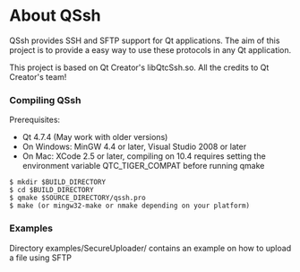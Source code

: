 About QSsh
==========

QSsh provides SSH and SFTP support for Qt applications. The aim of this project 
is to provide a easy way to use these protocols in any Qt application.

This project is based on Qt Creator's libQtcSsh.so. All the credits to
Qt Creator's team!


### Compiling QSsh

Prerequisites:
   * Qt 4.7.4 (May work with older versions)
   * On Windows: MinGW 4.4 or later, Visual Studio 2008 or later
   * On Mac: XCode 2.5 or later, compiling on 10.4 requires setting the
     environment variable QTC_TIGER_COMPAT before running qmake


    $ mkdir $BUILD_DIRECTORY
    $ cd $BUILD_DIRECTORY
    $ qmake $SOURCE_DIRECTORY/qssh.pro
    $ make (or mingw32-make or nmake depending on your platform)


### Examples

Directory examples/SecureUploader/ contains an example on how to upload 
a file using SFTP
